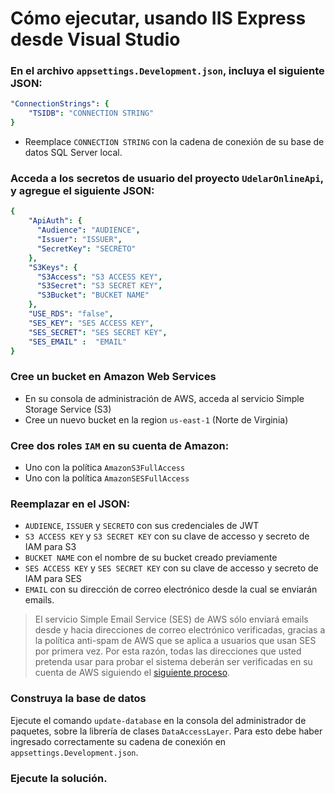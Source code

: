 # Cómo ejecutar, usando IIS Express desde Visual Studio

### En el archivo `appsettings.Development.json`, incluya el siguiente JSON:
```yaml
"ConnectionStrings": {
    "TSIDB": "CONNECTION STRING"
}
```
* Reemplace `CONNECTION STRING` con la cadena de conexión de su base de datos SQL Server local.
### Acceda a los secretos de usuario del proyecto `UdelarOnlineApi`, y agregue el siguiente JSON:
```yaml
{
    "ApiAuth": {
      "Audience": "AUDIENCE",
      "Issuer": "ISSUER",
      "SecretKey": "SECRETO"
    },
    "S3Keys": {
      "S3Access": "S3 ACCESS KEY",
      "S3Secret": "S3 SECRET KEY",
      "S3Bucket": "BUCKET NAME"
    },
    "USE_RDS": "false",
    "SES_KEY": "SES ACCESS KEY",
    "SES_SECRET": "SES SECRET KEY",
    "SES_EMAIL" :  "EMAIL"
}
 ```

### Cree un bucket en Amazon Web Services
* En su consola de administración de AWS, acceda al servicio Simple Storage Service (S3) 
* Cree un nuevo bucket en la region `us-east-1` (Norte de Virginia)

### Cree dos roles `IAM` en su cuenta de Amazon:
* Uno con la política `AmazonS3FullAccess`
* Uno con la política `AmazonSESFullAccess`

### Reemplazar en el JSON: 
* `AUDIENCE`, `ISSUER` y `SECRETO` con sus credenciales de JWT
* `S3 ACCESS KEY` y `S3 SECRET KEY` con su clave de accesso y secreto de IAM para S3
* `BUCKET NAME` con el nombre de su bucket creado previamente
* `SES ACCESS KEY` y `SES SECRET KEY` con su clave de accesso y secreto de IAM para SES
* `EMAIL` con su dirección de correo electrónico desde la cual se enviarán emails.
> El servicio Simple Email Service (SES) de AWS sólo enviará emails desde y hacia direcciones de correo electrónico verificadas, gracias a la política anti-spam de AWS que se aplica a usuarios que usan SES por primera vez. Por esta razón, todas las direcciones que usted pretenda usar para probar el sistema deberán ser verificadas en su cuenta de AWS siguiendo el [siguiente proceso](https://docs.aws.amazon.com/ses/latest/DeveloperGuide/verify-email-addresses.html).
### Construya la base de datos
Ejecute el comando `update-database` en la consola del administrador de paquetes, sobre la librería de clases `DataAccessLayer`. Para esto debe haber ingresado correctamente su cadena de conexión en `appsettings.Development.json`.

### Ejecute la solución.
